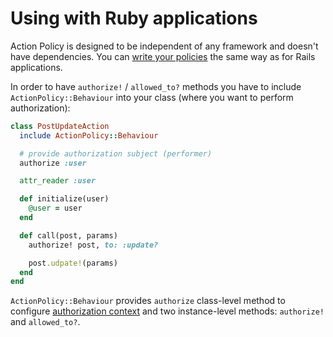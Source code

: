 # Using with Ruby applications

Action Policy is designed to be independent of any framework and doesn't have dependencies.
You can [write your policies](writing_policies.md) the same way as for Rails applications.

In order to have `authorize!` / `allowed_to?` methods you have to include `ActionPolicy::Behaviour` into your class (where you want to perform authorization):

```ruby
class PostUpdateAction
  include ActionPolicy::Behaviour

  # provide authorization subject (performer)
  authorize :user

  attr_reader :user

  def initialize(user)
    @user = user
  end

  def call(post, params)
    authorize! post, to: :update?

    post.udpate!(params)
  end
end
```

`ActionPolicy::Behaviour` provides `authorize` class-level method to configure [authorization context](authorization_context.rb) and two instance-level methods: `authorize!` and `allowed_to?`.
